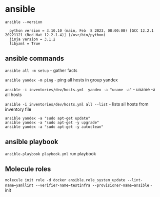 # ansible

`ansible --version`

```
  python version = 3.10.10 (main, Feb  8 2023, 00:00:00) [GCC 12.2.1 20221121 (Red Hat 12.2.1-4)] (/usr/bin/python)
  jinja version = 3.1.2
  libyaml = True
```

## ansible commands

`ansible all -m setup` - gather facts

`ansible yandex -m ping` - ping all hosts in group yandex

`ansible -i inventories/dev/hosts.yml  yandex -a "uname -a"` - uname -a all hosts

`ansible -i inventories/dev/hosts.yml all --list` - lists all hosts from inventory file

```
ansible yandex -a "sudo apt-get update"
ansible yandex -a "sudo apt-get -y upgrade"
ansible yandex -a "sudo apt-get -y autoclean"
```

## ansible playbook

`ansible-playbook playbook.yml` run playbook

## Molecule roles

`molecule init role -d docker ansible.role_system_update --lint-name=yamllint --verifier-name=testinfra --provisioner-name=ansible` - init
